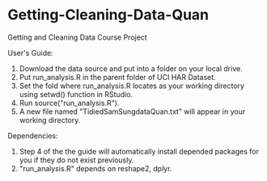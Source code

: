 # Getting-Cleaning-Data-Quan
Getting and Cleaning Data Course Project

User's Guide:
  1. Download the data source and put into a folder on your local drive.
  2. Put run_analysis.R in the parent folder of UCI HAR Dataset.
  3. Set the fold where run_analysis.R locates as your working directory using setwd() function in RStudio.
  4. Run source("run_analysis.R").
  5. A new file named "TidiedSamSungdataQuan.txt" will appear in your working directory.

Dependencies:     
  1. Step 4 of the the guide will automatically install depended packages for you if they do not exist previously.
  2. "run_analysis.R" depends on reshape2, dplyr.  
